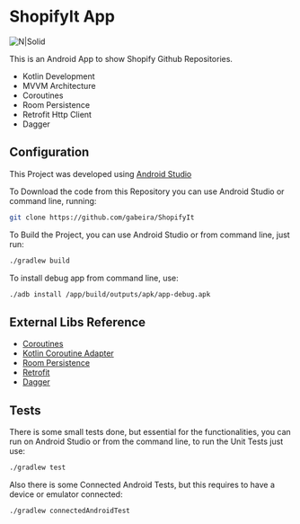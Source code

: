 # ShopifyIt App
![N|Solid](https://github.com/gabeira/ShopifyIt/blob/master/ShopifyIt/app/src/main/res/mipmap-mdpi/ic_launcher.png?raw=true)

This is an Android App to show Shopify Github Repositories.

  - Kotlin Development
  - MVVM Architecture
  - Coroutines
  - Room Persistence
  - Retrofit Http Client
  - Dagger

## Configuration

This Project was developed using [Android Studio](https://developer.android.com/studio/)

To Download the code from this Repository you can use Android Studio or command line, running:
```sh
git clone https://github.com/gabeira/ShopifyIt
```
To Build the Project, you can use Android Studio or from command line, just run:
```sh
./gradlew build
```
To install debug app from command line, use:
```sh
./adb install /app/build/outputs/apk/app-debug.apk
```

## External Libs Reference

- [Coroutines](https://kotlinlang.org/docs/reference/coroutines-overview.html)
- [Kotlin Coroutine Adapter](https://github.com/JakeWharton/retrofit2-kotlin-coroutines-adapter)
- [Room Persistence](https://developer.android.com/topic/libraries/architecture/room)
- [Retrofit](https://square.github.io/retrofit/)
- [Dagger](https://google.github.io/dagger/)

## Tests

There is some small tests done, but essential for the functionalities, you can run on Android Studio or from the command line,
to run the Unit Tests just use:
```sh
./gradlew test
```

Also there is some Connected Android Tests, but this requires to have a device or emulator connected:
```sh
./gradlew connectedAndroidTest
```